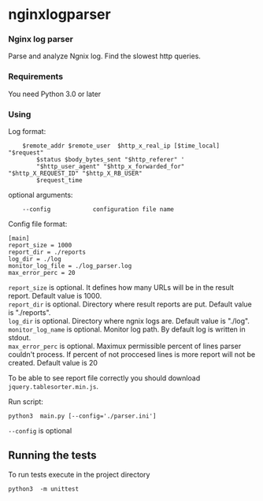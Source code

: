 # nginxlogparser

### Nginx log parser 

Parse and analyze Ngnix log. Find the slowest http queries.

### Requirements

You need Python 3.0 or later

### Using

Log format:

```
	$remote_addr $remote_user  $http_x_real_ip [$time_local] "$request"  
        $status $body_bytes_sent "$http_referer" ' 
        "$http_user_agent" "$http_x_forwarded_for" "$http_X_REQUEST_ID" "$http_X_RB_USER" 
        $request_time
```

optional arguments:

```      
	--config            configuration file name
```

Config file format:
 
```    
[main]
report_size = 1000
report_dir = ./reports
log_dir = ./log
monitor_log_file = ./log_parser.log
max_error_perc = 20

```

`report_size` is optional. It defines how many URLs will be in the result report. Default value is 1000. <br>
`report_dir` is optional. Directory where result reports are put. Default value is "./reports". <br>
`log_dir` is optional. Directory where ngnix logs are. Default value is "./log". <br>
`monitor_log_name` is optional. Monitor log path. By default log is written in stdout. <br>
`max_error_perc` is optional. Maximux permissible percent of lines parser couldn't process. If percent of not proccesed lines  is more report will not be created. Default value is 20


To be able to see report file correctly you should download `jquery.tablesorter.min.js`.

Run script:

```
python3  main.py [--config='./parser.ini']  
```  

`--config` is optional


## Running the tests

To run tests execute in the project directory

```
python3  -m unittest 
```  





